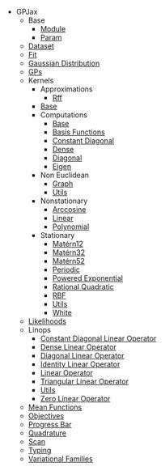 * GPJax
    * Base
        * [Module](base/module.md)
        * [Param](base/param.md)
    * [Dataset](dataset.md)
    * [Fit](fit.md)
    * [Gaussian Distribution](gaussian_distribution.md)
    * [GPs](gps.md)
    * Kernels
        * Approximations
            * [Rff](kernels/approximations/rff.md)
        * [Base](kernels/base.md)
        * Computations
            * [Base](kernels/computations/base.md)
            * [Basis Functions](kernels/computations/basis_functions.md)
            * [Constant Diagonal](kernels/computations/constant_diagonal.md)
            * [Dense](kernels/computations/dense.md)
            * [Diagonal](kernels/computations/diagonal.md)
            * [Eigen](kernels/computations/eigen.md)
        * Non Euclidean
            * [Graph](kernels/non_euclidean/graph.md)
            * [Utils](kernels/non_euclidean/utils.md)
        * Nonstationary
            * [Arccosine](kernels/nonstationary/arccosine.md)
            * [Linear](kernels/nonstationary/linear.md)
            * [Polynomial](kernels/nonstationary/polynomial.md)
        * Stationary
            * [Matérn12](kernels/stationary/matern12.md)
            * [Matérn32](kernels/stationary/matern32.md)
            * [Matérn52](kernels/stationary/matern52.md)
            * [Periodic](kernels/stationary/periodic.md)
            * [Powered Exponential](kernels/stationary/powered_exponential.md)
            * [Rational Quadratic](kernels/stationary/rational_quadratic.md)
            * [RBF](kernels/stationary/rbf.md)
            * [Utils](kernels/stationary/utils.md)
            * [White](kernels/stationary/white.md)
    * [Likelihoods](likelihoods.md)
    * Linops
        * [Constant Diagonal Linear Operator](linops/constant_diagonal_linear_operator.md)
        * [Dense Linear Operator](linops/dense_linear_operator.md)
        * [Diagonal Linear Operator](linops/diagonal_linear_operator.md)
        * [Identity Linear Operator](linops/identity_linear_operator.md)
        * [Linear Operator](linops/linear_operator.md)
        * [Triangular Linear Operator](linops/triangular_linear_operator.md)
        * [Utils](linops/utils.md)
        * [Zero Linear Operator](linops/zero_linear_operator.md)
    * [Mean Functions](mean_functions.md)
    * [Objectives](objectives.md)
    * [Progress Bar](progress_bar.md)
    * [Quadrature](quadrature.md)
    * [Scan](scan.md)
    * [Typing](typing.md)
    * [Variational Families](variational_families.md)

